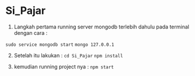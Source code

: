 # Si_Pajar

1. Langkah pertama running server mongodb terlebih dahulu pada terminal dengan cara :

```sudo service mongodb start```
```mongo 127.0.0.1```


2. Setelah itu lakukan :
```cd Si_Pajar```
```npm install```

3. kemudian running project nya :
```npm start```
